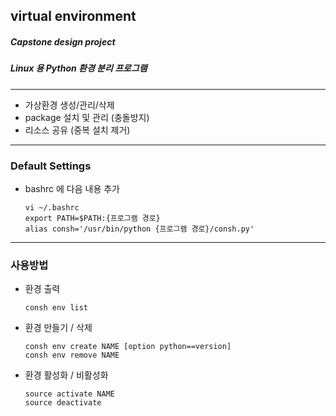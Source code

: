 ## virtual environment
##### Capstone design project
##### Linux 용 Python 환경 분리 프로그램

-----
- 가상환경 생성/관리/삭제
- package 설치 및 관리 (충돌방지)
- 리소스 공유 (중복 설치 제거)

-----
### Default Settings
- bashrc 에 다음 내용 추가

      vi ~/.bashrc
      export PATH=$PATH:{프로그램 경로}
      alias consh='/usr/bin/python {프로그램 경로}/consh.py'


-----
### 사용방법
- 환경 출력

      consh env list
      
- 환경 만들기 / 삭제

      consh env create NAME [option python==version]
      consh env remove NAME
      
      
- 환경 활성화 / 비활성화

      source activate NAME
      source deactivate
      


